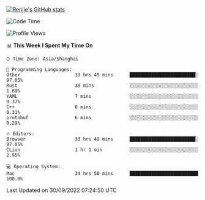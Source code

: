 [![Renjie's GitHub stats](https://github-readme-stats.vercel.app/api?username=liurenjie1024&show_icons=true&theme=chartreuse-dark)](https://github.com/anuraghazra/github-readme-stats)

<!--START_SECTION:waka-->
![Code Time](http://img.shields.io/badge/Code%20Time-219%20hrs%2033%20mins-blue)

![Profile Views](http://img.shields.io/badge/Profile%20Views-19-blue)

📊 **This Week I Spent My Time On** 

```text
⌚︎ Time Zone: Asia/Shanghai

💬 Programming Languages: 
Other                    33 hrs 49 mins      ████████████████████████░   97.05% 
Rust                     39 mins             ░░░░░░░░░░░░░░░░░░░░░░░░░   1.89% 
YAML                     7 mins              ░░░░░░░░░░░░░░░░░░░░░░░░░   0.37% 
C++                      6 mins              ░░░░░░░░░░░░░░░░░░░░░░░░░   0.31% 
protobuf                 6 mins              ░░░░░░░░░░░░░░░░░░░░░░░░░   0.29%

🔥 Editors: 
Browser                  33 hrs 49 mins      ████████████████████████░   97.05% 
CLion                    1 hr 1 min          ░░░░░░░░░░░░░░░░░░░░░░░░░   2.95%

💻 Operating System: 
Mac                      34 hrs 50 mins      █████████████████████████   100.0%

```


 Last Updated on 30/09/2022 07:24:50 UTC
<!--END_SECTION:waka-->

